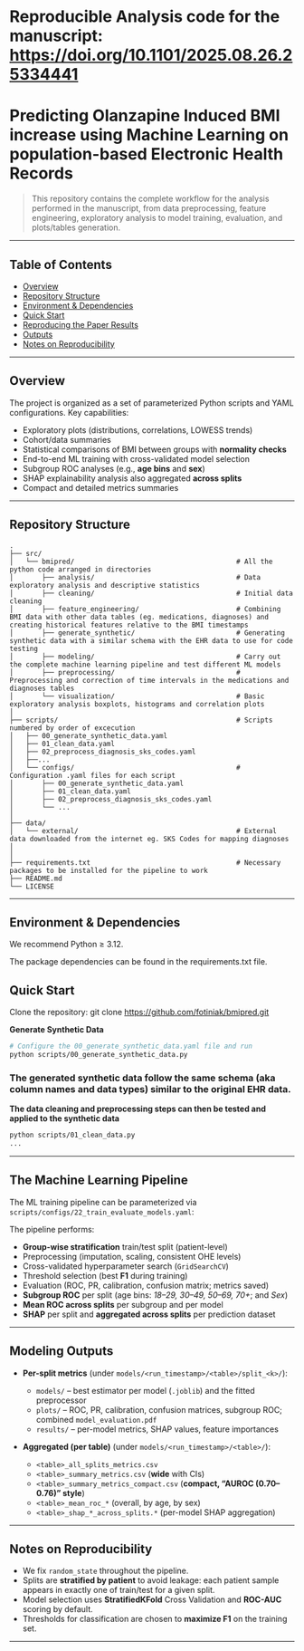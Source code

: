 # Reproducible Analysis code for the manuscript: https://doi.org/10.1101/2025.08.26.25334441 
# Predicting Olanzapine Induced BMI increase using Machine Learning on population-based Electronic Health Records

> This repository contains the complete workflow for the analysis performed in the manuscript, from data preprocessing, feature engineering, exploratory analysis to model training, evaluation, and plots/tables generation.

---

## Table of Contents

* [Overview](#overview)
* [Repository Structure](#repository-structure)
* [Environment & Dependencies](#environment--dependencies)
* [Quick Start](#quick-start)
* [Reproducing the Paper Results](#reproducing-the-paper-results)
* [Outputs](#outputs)
* [Notes on Reproducibility](#notes-on-reproducibility)

---

## Overview

The project is organized as a set of parameterized Python scripts and YAML configurations. Key capabilities:

* Exploratory plots (distributions, correlations, LOWESS trends)
* Cohort/data summaries
* Statistical comparisons of BMI between groups with **normality checks**
* End-to-end ML training with cross-validated model selection
* Subgroup ROC analyses (e.g., **age bins** and **sex**)
* SHAP explainability analysis also aggregated **across splits**
* Compact and detailed metrics summaries

---

## Repository Structure

```
.
├── src/
│   └── bmipred/                                        # All the python code arranged in directories
│       ├── analysis/                                   # Data exploratory analysis and descriptive statistics
│       ├── cleaning/                                   # Initial data cleaning
│       ├── feature_engineering/                        # Combining BMI data with other data tables (eg. medications, diagnoses) and creating historical features relative to the BMI timestamps
│       ├── generate_synthetic/                         # Generating synthetic data with a similar schema with the EHR data to use for code testing 
│       ├── modeling/                                   # Carry out the complete machine learning pipeline and test different ML models
│       ├── preprocessing/                              # Preprocessing and correction of time intervals in the medications and diagnoses tables
│       └── visualization/                              # Basic exploratory analysis boxplots, histograms and correlation plots
│          
├── scripts/                                            # Scripts numbered by order of excecution
│   ├── 00_generate_synthetic_data.yaml
│   ├── 01_clean_data.yaml
│   ├── 02_preprocess_diagnosis_sks_codes.yaml
│   ├──...
│   └── configs/                                        # Configuration .yaml files for each script
│       ├── 00_generate_synthetic_data.yaml
│       ├── 01_clean_data.yaml
│       ├── 02_preprocess_diagnosis_sks_codes.yaml
│       └── ...
│       
├── data/
│   └── external/                                       # External data downloaded from the internet eg. SKS Codes for mapping diagnoses
│ 
│              
├── requirements.txt                                    # Necessary packages to be installed for the pipeline to work
├── README.md
└── LICENSE
```

---

## Environment & Dependencies

We recommend Python ≥ 3.12.

The package dependencies can be found in the requirements.txt file.

## Quick Start

Clone the repository:
git clone https://github.com/fotiniak/bmipred.git

**Generate Synthetic Data**

```bash
# Configure the 00_generate_synthetic_data.yaml file and run
python scripts/00_generate_synthetic_data.py
```
### The generated synthetic data follow the same schema (aka column names and data types) similar to the original EHR data.

**The data cleaning and preprocessing steps can then be tested and applied to the synthetic data**

```bash
python scripts/01_clean_data.py
...
```
---

## The Machine Learning Pipeline

The ML training pipeline can be parameterized via `scripts/configs/22_train_evaluate_models.yaml`:

The pipeline performs:

* **Group-wise stratification** train/test split (patient-level)
* Preprocessing (imputation, scaling, consistent OHE levels)
* Cross-validated hyperparameter search (`GridSearchCV`)
* Threshold selection (best **F1** during training)
* Evaluation (ROC, PR, calibration, confusion matrix; metrics saved)
* **Subgroup ROC** per split (age bins: *18–29, 30–49, 50–69, 70+*; and *Sex*)
* **Mean ROC across splits** per subgroup and per model
* **SHAP** per split and **aggregated across splits** per prediction dataset

---

## Modeling Outputs

* **Per-split metrics** (under `models/<run_timestamp>/<table>/split_<k>/`):

  * `models/` – best estimator per model (`.joblib`) and the fitted preprocessor
  * `plots/` – ROC, PR, calibration, confusion matrices, subgroup ROC; combined `model_evaluation.pdf`
  * `results/` – per-model metrics, SHAP values, feature importances

* **Aggregated (per table)** (under `models/<run_timestamp>/<table>/`):

  * `<table>_all_splits_metrics.csv`
  * `<table>_summary_metrics.csv` (**wide** with CIs)
  * `<table>_summary_metrics_compact.csv` (**compact, “AUROC (0.70–0.76)” style**)
  * `<table>_mean_roc_*` (overall, by age, by sex)
  * `<table>_shap_*_across_splits.*` (per-model SHAP aggregation)


---

## Notes on Reproducibility

* We fix `random_state` throughout the pipeline.
* Splits are **stratified by patient** to avoid leakage: each patient sample appears in exactly one of train/test for a given split.
* Model selection uses **StratifiedKFold** Cross Validation and **ROC-AUC** scoring by default.
* Thresholds for classification are chosen to **maximize F1** on the training set.

---
